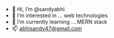 - 👋 Hi, I’m @sandyabhi
- 👀 I’m interested in ...  web technologies
- 🌱 I’m currently learning ... MERN stack
- 📫 abhisandy47@gmail.com 
